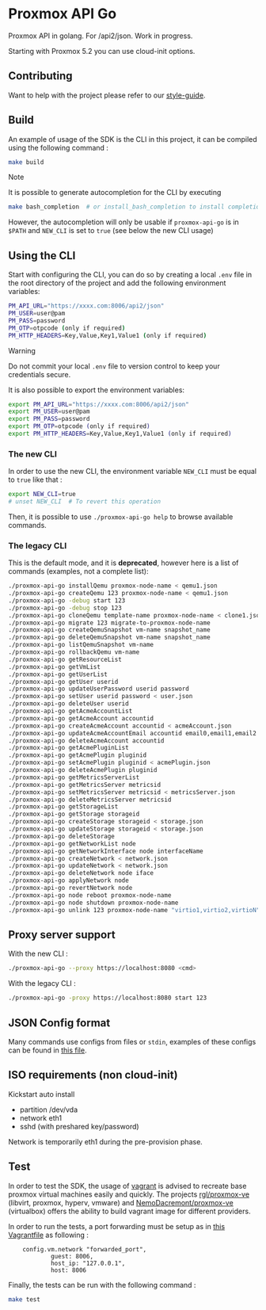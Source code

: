 # Proxmox API Go

Proxmox API in golang. For /api2/json. Work in progress.

Starting with Proxmox 5.2 you can use cloud-init options.

## Contributing

Want to help with the project please refer to our [style-guide](docs/style-guide/style-guide.md).

## Build

An example of usage of the SDK is the CLI in this project, it can be compiled using the following command :

```sh
make build
```

> [!NOTE]
> It is possible to generate autocompletion for the CLI by executing
> ```sh
> make bash_completion  # or install_bash_completion to install completion locally
> ```
> However, the autocompletion will only be usable if `proxmox-api-go` is in `$PATH` and `NEW_CLI` is set to `true` (see below the new CLI usage)

## Using the CLI

Start with configuring the CLI, you can do so by creating a local `.env` file in the root directory of the project and add the following environment variables:

```sh
PM_API_URL="https://xxxx.com:8006/api2/json"
PM_USER=user@pam
PM_PASS=password
PM_OTP=otpcode (only if required)
PM_HTTP_HEADERS=Key,Value,Key1,Value1 (only if required)
```

> [!WARNING]
> Do not commit your local `.env` file to version control to keep your credentials secure.

It is also possible to export the environment variables:

```sh
export PM_API_URL="https://xxxx.com:8006/api2/json"
export PM_USER=user@pam
export PM_PASS=password
export PM_OTP=otpcode (only if required)
export PM_HTTP_HEADERS=Key,Value,Key1,Value1 (only if required)
```

### The new CLI

In order to use the new CLI, the environment variable `NEW_CLI` must be equal to `true` like that :

```sh
export NEW_CLI=true
# unset NEW_CLI  # To revert this operation
```

Then, it is possible to use `./proxmox-api-go help` to browse available commands.

### The legacy CLI

This is the default mode, and it is **deprecated**, however here is a list of commands (examples, not a complete list):

```sh
./proxmox-api-go installQemu proxmox-node-name < qemu1.json
./proxmox-api-go createQemu 123 proxmox-node-name < qemu1.json
./proxmox-api-go -debug start 123
./proxmox-api-go -debug stop 123
./proxmox-api-go cloneQemu template-name proxmox-node-name < clone1.json
./proxmox-api-go migrate 123 migrate-to-proxmox-node-name
./proxmox-api-go createQemuSnapshot vm-name snapshot_name
./proxmox-api-go deleteQemuSnapshot vm-name snapshot_name
./proxmox-api-go listQemuSnapshot vm-name
./proxmox-api-go rollbackQemu vm-name
./proxmox-api-go getResourceList
./proxmox-api-go getVmList
./proxmox-api-go getUserList
./proxmox-api-go getUser userid
./proxmox-api-go updateUserPassword userid password
./proxmox-api-go setUser userid password < user.json
./proxmox-api-go deleteUser userid
./proxmox-api-go getAcmeAccountList
./proxmox-api-go getAcmeAccount accountid
./proxmox-api-go createAcmeAccount accountid < acmeAccount.json
./proxmox-api-go updateAcmeAccountEmail accountid email0,email1,email2
./proxmox-api-go deleteAcmeAccount accountid
./proxmox-api-go getAcmePluginList
./proxmox-api-go getAcmePlugin pluginid
./proxmox-api-go setAcmePlugin pluginid < acmePlugin.json
./proxmox-api-go deleteAcmePlugin pluginid
./proxmox-api-go getMetricsServerList
./proxmox-api-go getMetricsServer metricsid
./proxmox-api-go setMetricsServer metricsid < metricsServer.json
./proxmox-api-go deleteMetricsServer metricsid
./proxmox-api-go getStorageList
./proxmox-api-go getStorage storageid
./proxmox-api-go createStorage storageid < storage.json
./proxmox-api-go updateStorage storageid < storage.json
./proxmox-api-go deleteStorage
./proxmox-api-go getNetworkList node
./proxmox-api-go getNetworkInterface node interfaceName
./proxmox-api-go createNetwork < network.json
./proxmox-api-go updateNetwork < network.json
./proxmox-api-go deleteNetwork node iface
./proxmox-api-go applyNetwork node
./proxmox-api-go revertNetwork node
./proxmox-api-go node reboot proxmox-node-name
./proxmox-api-go node shutdown proxmox-node-name
./proxmox-api-go unlink 123 proxmox-node-name "virtio1,virtio2,virtioN" [false|true]
```

## Proxy server support

With the new CLI :

```sh
./proxmox-api-go --proxy https://localhost:8080 <cmd>
```

With the legacy CLI :

```sh
./proxmox-api-go -proxy https://localhost:8080 start 123
```

## JSON Config format

Many commands use configs from files or `stdin`, examples of these configs can be found in [this file](./docs/config-examples.md).

## ISO requirements (non cloud-init)

Kickstart auto install

- partition /dev/vda
- network eth1
- sshd (with preshared key/password)

Network is temporarily eth1 during the pre-provision phase.

## Test

In order to test the SDK, the usage of [vagrant](https://www.vagrantup.com/downloads) is advised to recreate base proxmox virtual machines easily and quickly. The projects [rgl/proxmox-ve](https://github.com/rgl/proxmox-ve) (libvirt, proxmox, hyperv, vmware) and [NemoDacremont/proxmox-ve](https://github.com/NemoDacremont/proxmox-ve) (virtualbox) offers the ability to build vagrant image for different providers.

In order to run the tests, a port forwarding must be setup as in [this Vagrantfile](./Vagrantfile) as following :

```vagrant
    config.vm.network "forwarded_port",
            guest: 8006,
            host_ip: "127.0.0.1",
            host: 8006
```

Finally, the tests can be run with the following command :

```sh
make test
```
